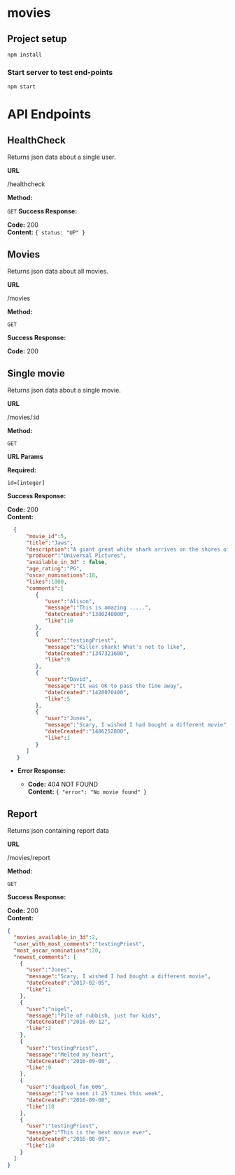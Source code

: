 # movies

## Project setup
```
npm install
```
### Start server to test end-points
```
npm start
```

# API Endpoints

**HealthCheck**
----
  Returns json data about a single user.

**URL**

  /healthcheck

**Method:**

`GET`
**Success Response:**

  **Code:** 200 <br />
  **Content:** `{ status: "UP" }`

**Movies**
----
  Returns json data about all movies.

**URL**

  /movies

**Method:**

`GET`
  
**Success Response:**

  **Code:** 200 <br />

**Single movie**
----
  Returns json data about a single movie.

**URL**

  /movies/:id

**Method:**

`GET`
  
**URL Params**

  **Required:**
 
  `id=[integer]`

**Success Response:**

  **Code:** 200 <br />
  **Content:** 
  ```json
    {
        "movie_id":5,
        "title":"Jaws",
        "description":"A giant great white shark arrives on the shores of a New England beach resort and wreaks havoc with bloody attacks on swimmers, until a local sheriff teams up with a marine biologist and an old seafarer to hunt the monster down.",
        "producer":"Universal Pictures",
        "available_in_3d" : false,
        "age_rating":"PG",
        "oscar_nominations":18,
        "likes":1000,
        "comments":[
           {
              "user":"Alison",
              "message":"This is amazing .....",
              "dateCreated":"1380240000",
              "like":10
           },
           {
              "user":"testingPriest",
              "message":"Killer shark! What's not to like",
              "dateCreated":"1347321600",
              "like":9
           },
           {
              "user":"David",
              "message":"It was OK to pass the time away",
              "dateCreated":"1420070400",
              "like":5
           },
           {
              "user":"Jones",
              "message":"Scary, I wished I had bought a different movie",
              "dateCreated":"1486252800",
              "like":1
           }
        ]
     }
  ```
* **Error Response:**

  * **Code:** 404 NOT FOUND <br />
    **Content:** `{ "error": "No movie found" }`

**Report**
----
  Returns json containing report data

**URL**

  /movies/report

**Method:**

`GET`

**Success Response:**

  **Code:** 200 <br />
  **Content:**
  ```json
  {
    "movies_available_in_3d":2,
    "user_with_most_comments":"testingPriest",
    "most_oscar_nominations":20,
    "newest_comments": [
      {
        "user":"Jones",
        "message":"Scary, I wished I had bought a different movie",
        "dateCreated":"2017-02-05",
        "like":1
      },
      {
        "user":"nigel",
        "message":"Pile of rubbish, just for kids",
        "dateCreated":"2016-09-12",
        "like":2
      },
      {
        "user":"testingPriest",
        "message":"Melted my heart",
        "dateCreated":"2016-09-08",
        "like":9
      },
      {
        "user":"deadpool_fan_606",
        "message":"I've seen it 25 times this week",
        "dateCreated":"2016-09-08",
        "like":10
      },
      {
        "user":"testingPriest",
        "message":"This is the best movie ever",
        "dateCreated":"2016-08-09",
        "like":10
      }
    ]
  }
  ```

